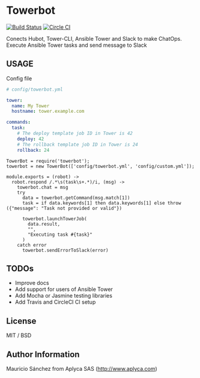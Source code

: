 Towerbot
========

[![Build Status](https://travis-ci.org/Aplyca/towerbot.svg?branch=master)](https://travis-ci.org/Aplyca/towerbot)
[![Circle CI](https://circleci.com/gh/Aplyca/towerbot.png?style=badge)](https://circleci.com/gh/Aplyca/towerbot)

Conects Hubot, Tower-CLI, Ansible Tower and Slack to make ChatOps. Execute Ansible Tower tasks and send message to Slack

USAGE
-----
Config file
```yaml
# config/towerbot.yml

tower:
  name: My Tower
  hostname: tower.example.com

commands:
  task:
    # The deploy template job ID in Tower is 42
    deploy: 42
    # The rollback template job ID in Tower is 24
    rollback: 24
```

```coffescript
TowerBot = require('towerbot');
towerbot = new TowerBot(['config/towerbot.yml', 'config/custom.yml']);

module.exports = (robot) ->
  robot.respond /.*\s(task\s+.*)/i, (msg) ->
    towerbot.chat = msg
    try
      data = towerbot.getCommand(msg.match[1])
      task = if data.keywords[1] then data.keywords[1] else throw ({"message": "Task not provided or valid"})

      towerbot.launchTowerJob(
        data.result,
        "",
        "Executing task #{task}"
      )
    catch error
      towerbot.sendErrorToSlack(error)

```

TODOs
----
* Improve docs
* Add support for users of Ansible Tower
* Add Mocha or Jasmine testing libraries
* Add Travis and CircleCI CI setup


License
-------

MIT / BSD

Author Information
------------------

Mauricio Sánchez from Aplyca SAS (http://www.aplyca.com)
